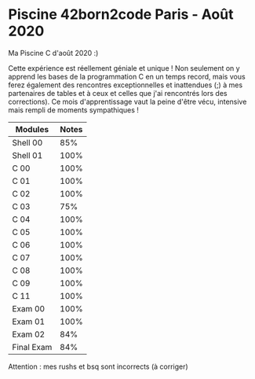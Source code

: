 # Piscine 42born2code Paris - Août 2020

Ma Piscine C d'août 2020 :)

Cette expérience est réellement géniale et unique ! Non seulement on y apprend les bases de la programmation C en un temps record,
mais vous ferez également des rencontres exceptionnelles et inattendues (;) à mes partenaires de tables et à ceux et celles que j'ai rencontrés lors des corrections). 
Ce mois d'apprentissage vaut la peine d'être vécu, intensive mais rempli de moments sympathiques !

| Modules | Notes |
| ------- | ----- |
| Shell 00 | 85% |
| Shell 01 | 100% |
| C 00 | 100% |
| C 01 | 100% |
| C 02 | 100% |
| C 03 | 75% |
| C 04 | 100% |
| C 05 | 100% |
| C 06 | 100% |
| C 07 | 100% |
| C 08 | 100% |
| C 09 | 100% |
| C 11 | 100% |
| Exam 00 | 100% |
| Exam 01 | 100% |
| Exam 02 | 84% |
| Final Exam | 84% |

Attention : mes rushs et bsq sont incorrects (à corriger)
